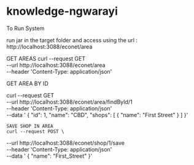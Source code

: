 # knowledge-ngwarayi

To Run System

run jar in the target folder and access using the url :   http://localhost:3088/econet/area 


GET AREAS
curl --request GET \
  --url http://localhost:3088/econet/area \
  --header 'Content-Type: application/json' 
  
  
  
  GET AREA BY ID
  
  curl --request GET \
  --url http://localhost:3088/econet/area/findById/1 \
  --header 'Content-Type: application/json' \
  --data '	{
			"id": 1,
			"name": "CBD",
			"shops": [
				{
					"name": "First Street"
				}
			]
		}'
    
    
    SAVE SHOP IN AREA
    curl --request POST \
  --url http://localhost:3088/econet/shop/1/save \
  --header 'Content-Type: application/json' \
  --data '	{
			"name": "First_Street"
		}'
  
  
